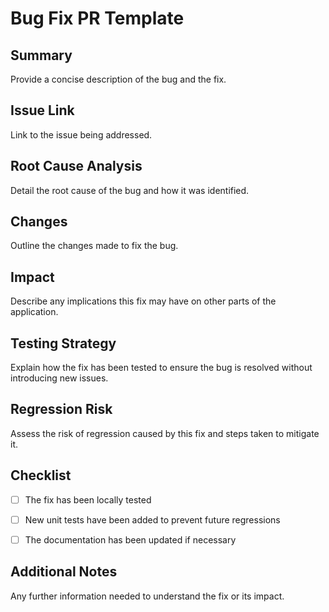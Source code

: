 # Bug Fix PR Template

## Summary

Provide a concise description of the bug and the fix.

## Issue Link

Link to the issue being addressed.

## Root Cause Analysis

Detail the root cause of the bug and how it was identified.

## Changes

Outline the changes made to fix the bug.

## Impact

Describe any implications this fix may have on other parts of the application.

## Testing Strategy

Explain how the fix has been tested to ensure the bug is resolved without introducing new issues.

## Regression Risk

Assess the risk of regression caused by this fix and steps taken to mitigate it.

## Checklist

- [ ] The fix has been locally tested

- [ ] New unit tests have been added to prevent future regressions

- [ ] The documentation has been updated if necessary

## Additional Notes

Any further information needed to understand the fix or its impact.

